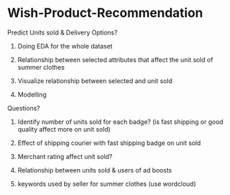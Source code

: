 # Wish-Product-Recommendation


Predict Units sold & Delivery Options?


1. Doing EDA for the whole dataset

2. Relationship between selected attributes that affect the unit sold of summer clothes

3. Visualize relationship between selected and unit sold

4. Modelling


Questions?
1. Identify number of units sold for each badge? (is fast shipping or good quality affect more on unit sold)

2. Effect of shipping courier with fast shipping badge on unit sold

3. Merchant rating affect unit sold?

4. Relationship between units sold & users of ad boosts

5. keywords used by seller for summer clothes (use wordcloud)